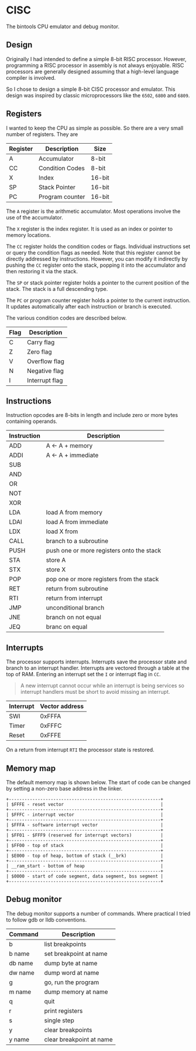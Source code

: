 # CISC

The bintools CPU emulator and debug monitor.

## Design

Originally I had intended to define a simple 8-bit RISC processor. However,
programming a RISC processor in assembly is not always enjoyable. RISC 
processors are generally designed assuming that a high-level language compiler 
is involved.

So I chose to design a simple 8-bit CISC processor and emulator. This design 
was inspired by classic microprocessors like the `6502`, `6800` and `6809`.

## Registers

I wanted to keep the CPU as simple as possible. So there are a very small 
number of registers. They are

Register | Description | Size
-------- | ----------- | ----
A | Accumulator | 8-bit
CC | Condition Codes | 8-bit
X | Index | 16-bit
SP | Stack Pointer | 16-bit
PC | Program counter | 16-bit

The `A` register is the arithmetic accumulator. Most operations involve the 
use of the accumulator.

The `X` register is the index register. It is used as an index or pointer to
memory locations.

The `CC` register holds the condition codes or flags. Individual instructions
set or query the condition flags as needed. Note that this register 
cannot be directly addressed by instructions. However, you can modify it 
indirectly by pushing the `CC` register onto the stack, popping it into the
accumulator and then restoring it via the stack.

The `SP` or stack pointer register holds a pointer to the current position of 
the stack. The stack is a full descending type.

The `PC` or program counter register holds a pointer to the current 
instruction. It updates automatically after each instruction or branch is 
executed.

The various condition codes are described below.

Flag | Description
---- | -----------
C | Carry flag
Z | Zero flag
V | Overflow flag
N | Negative flag
I | Interrupt flag

## Instructions

Instruction opcodes are 8-bits in length and include zero or more bytes 
containing operands.

Instruction | Description
----------- | -----------
ADD | A <- A + memory
ADDI | A <- A + immediate
SUB | 
AND | 
OR | 
NOT | 
XOR |
LDA | load A from memory
LDAI | load A from immediate
LDX | load X from 
CALL | branch to a subroutine
PUSH | push one or more registers onto the stack
STA | store A
STX | store X
POP | pop one or more registers from the stack
RET | return from subroutine
RTI | return from interrupt
JMP | unconditional branch
JNE | branch on not equal
JEQ | branc on equal

## Interrupts

The processor supports interrupts. Interrupts save the processor state and 
branch to an interrupt handler. Interrupts are vectored through a table at
the top of RAM. Entering an interrupt set the `I` or interrupt flag in `CC`.

> A new interrupt cannot occur while an interrupt is being services so 
> interrupt handlers must be short to avoid missing an interrupt.

Interrupt | Vector address
--------- | --------------
SWI | 0xFFFA
Timer | 0xFFFC
Reset | 0xFFFE

On a return from interrupt `RTI` the processor state is restored.

## Memory map

The default memory map is shown below. The start of code can be changed by 
setting a non-zero base address in the linker.

```
+----------------------------------------------------------+
| $FFFE - reset vector                                     |
+----------------------------------------------------------+
| $FFFC - interrupt vector                                 |
+----------------------------------------------------------+
| $FFFA - software interrupt vector                        |
+----------------------------------------------------------+
| $FF01 - $FFF9 (reserved for interrupt vectors)           |
+----------------------------------------------------------+
| $FF00 - top of stack                                     |
+----------------------------------------------------------+
| $E000 - top of heap, bottom of stack (__brk)             |
+----------------------------------------------------------+
| __ram_start - bottom of heap                             |
+----------------------------------------------------------+
| $0000 - start of code segment, data segment, bss segment |
+----------------------------------------------------------+
```

## Debug monitor

The debug monitor supports a number of commands. Where practical I tried to 
follow gdb or lldb conventions.

Command | Description
------- | -----------
b | list breakpoints
b name | set breakpoint at name
db name | dump byte at name
dw name | dump word at name
g | go, run the program
m name | dump memory at name
q | quit
r | print registers
s | single step
y | clear breakpoints
y name | clear breakpoint at name
